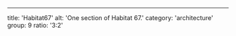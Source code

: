 ---
title: 'Habitat67'
alt: 'One section of Habitat 67.'
category: 'architecture'
group: 9
ratio: '3:2'